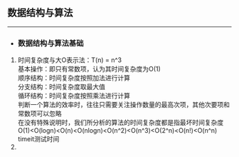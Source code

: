 ## 数据结构与算法
**************
- ### 数据结构与算法基础
1. 时间复杂度与大O表示法：T(n) = n^3<br>
基本操作：即只有常数项，认为其时间复杂度为O(1)<br>
顺序结构：时间复杂度按照加法进行计算<br>
分支结构：时间复杂度取最大值<br>
循环结构：时间复杂度按照乘法进行计算<br>
判断一个算法的效率时，往往只需要关注操作数量的最高次项，其他次要项和常数项可以忽略<br>
在没有特殊说明时，我们所分析的算法的时间复杂度都是指最坏时间复杂度<br>
O(1)<O(logn)<O(n)<O(nlogn)<O(n^2)<O(n^3)<O(2^n)<O(n!)<O(n^n)<br>
timeit测试时间<br>
2. 
